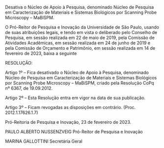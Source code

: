 Desativa o Núcleo de Apoio à Pesquisa, denominado Núcleo de Pesquisa em Caracterização de Materiais e Sistemas Biológicos por Scanning Probe Microscopy – MaBiSPM.

O Pró-Reitor de Pesquisa e Inovação da Universidade de São Paulo, usando de suas atribuições legais, e tendo em vista o deliberado pelo Conselho de Pesquisa, em sessão realizada em 22 de maio de 2019, pela Comissão de Atividades Acadêmicas, em sessão realizada em 24 de junho de 2019 e pela Comissão de Orçamento e Patrimônio, em sessão realizada em 14 de fevereiro de 2023, baixa a seguinte

RESOLUÇÃO:

Artigo 1º – Fica desativado o Núcleo de Apoio à Pesquisa, denominado Núcleo de Pesquisa em Caracterização de Materiais e Sistemas Biológicos por Scanning Probe Microscopy – MaBiSPM, criado pela Resolução CoPq nº 6367, de 19.09.2012.

Artigo 2º – Esta Resolução entra em vigor na data de sua publicação.

Artigo 3º – Ficam revogadas as disposições em contrário. (Proc. 2012.1.17626.1.7)

Pró-Reitoria de Pesquisa e Inovação, 23 de fevereiro de 2023.

PAULO ALBERTO NUSSENZVEIG
Pró-Reitor de Pesquisa e Inovação

MARINA GALLOTTINI
Secretária Geral